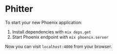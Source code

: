# Phitter

To start your new Phoenix application:

1. Install dependencies with `mix deps.get`
2. Start Phoenix endpoint with `mix phoenix.server`

Now you can visit `localhost:4000` from your browser.
